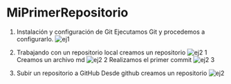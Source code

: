 # MiPrimerRepositorio
1. Instalación y configuración de Git
   Ejecutamos Git y procedemos a configurarlo.
   ![ej1](https://github.com/user-attachments/assets/93cfca5e-bdf3-44cc-a2b3-ec50d3c65eef)

2. Trabajando con un repositorio local
   creamos un repositorio
   ![ej2 1](https://github.com/user-attachments/assets/ca659d2e-3655-4107-be31-5af12e3d3911)
   Creamos un archivo md
   ![ej2 2](https://github.com/user-attachments/assets/fd1649d9-6c02-4b69-b237-846b8ec50aed)
   Realizamos el primer commit
   ![ej2 3](https://github.com/user-attachments/assets/0bdedaaa-65f4-4e74-881a-fe16e471ce74)

3. Subir un repositorio a GitHub
   Desde github creamos un repositorio
   ![ej2](https://github.com/user-attachments/assets/4ecdaf28-17fd-4406-8f50-c53158929981)
   

   

   

   
   



   

   
